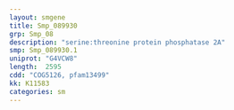 ```yaml
---
layout: smgene
title: Smp_089930
grp: Smp_08
description: "serine:threonine protein phosphatase 2A"
smp: Smp_089930.1
uniprot: "G4VCW8"
length:  2595
cdd: "COG5126, pfam13499"
kk: K11583
categories: sm
---
```

